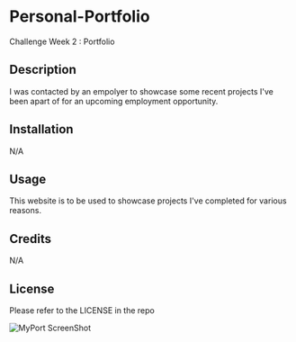 # Personal-Portfolio
Challenge Week 2 : Portfolio

## Description
I was contacted by an empolyer to showcase some recent projects I've been apart of for an upcoming employment opportunity.

## Installation
N/A

## Usage
This website is to be used to showcase projects I've completed for various reasons.

## Credits
N/A

## License
Please refer to the LICENSE in the repo

![MyPort ScreenShot](https://user-images.githubusercontent.com/112132288/192201311-1f557484-097f-448f-a629-d1b946180295.png)

